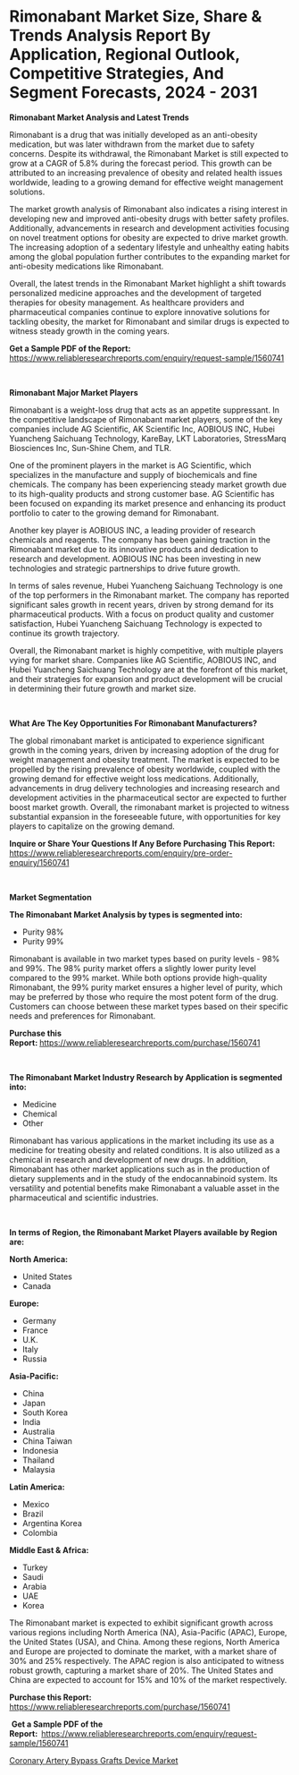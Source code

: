 <p><h1>Rimonabant Market Size, Share & Trends Analysis Report By Application, Regional Outlook, Competitive Strategies, And Segment Forecasts, 2024 - 2031</h1></p><p><strong>Rimonabant Market Analysis and Latest Trends</strong></p>
<p><p>Rimonabant is a drug that was initially developed as an anti-obesity medication, but was later withdrawn from the market due to safety concerns. Despite its withdrawal, the Rimonabant Market is still expected to grow at a CAGR of 5.8% during the forecast period. This growth can be attributed to an increasing prevalence of obesity and related health issues worldwide, leading to a growing demand for effective weight management solutions.</p><p>The market growth analysis of Rimonabant also indicates a rising interest in developing new and improved anti-obesity drugs with better safety profiles. Additionally, advancements in research and development activities focusing on novel treatment options for obesity are expected to drive market growth. The increasing adoption of a sedentary lifestyle and unhealthy eating habits among the global population further contributes to the expanding market for anti-obesity medications like Rimonabant.</p><p>Overall, the latest trends in the Rimonabant Market highlight a shift towards personalized medicine approaches and the development of targeted therapies for obesity management. As healthcare providers and pharmaceutical companies continue to explore innovative solutions for tackling obesity, the market for Rimonabant and similar drugs is expected to witness steady growth in the coming years.</p></p>
<p><strong>Get a Sample PDF of the Report:&nbsp;</strong> <a href="https://www.reliableresearchreports.com/enquiry/request-sample/1560741">https://www.reliableresearchreports.com/enquiry/request-sample/1560741</a></p>
<p>&nbsp;</p>
<p><strong>Rimonabant Major Market Players</strong></p>
<p><p>Rimonabant is a weight-loss drug that acts as an appetite suppressant. In the competitive landscape of Rimonabant market players, some of the key companies include AG Scientific, AK Scientific Inc, AOBIOUS INC, Hubei Yuancheng Saichuang Technology, KareBay, LKT Laboratories, StressMarq Biosciences Inc, Sun-Shine Chem, and TLR.</p><p>One of the prominent players in the market is AG Scientific, which specializes in the manufacture and supply of biochemicals and fine chemicals. The company has been experiencing steady market growth due to its high-quality products and strong customer base. AG Scientific has been focused on expanding its market presence and enhancing its product portfolio to cater to the growing demand for Rimonabant.</p><p>Another key player is AOBIOUS INC, a leading provider of research chemicals and reagents. The company has been gaining traction in the Rimonabant market due to its innovative products and dedication to research and development. AOBIOUS INC has been investing in new technologies and strategic partnerships to drive future growth.</p><p>In terms of sales revenue, Hubei Yuancheng Saichuang Technology is one of the top performers in the Rimonabant market. The company has reported significant sales growth in recent years, driven by strong demand for its pharmaceutical products. With a focus on product quality and customer satisfaction, Hubei Yuancheng Saichuang Technology is expected to continue its growth trajectory.</p><p>Overall, the Rimonabant market is highly competitive, with multiple players vying for market share. Companies like AG Scientific, AOBIOUS INC, and Hubei Yuancheng Saichuang Technology are at the forefront of this market, and their strategies for expansion and product development will be crucial in determining their future growth and market size.</p></p>
<p>&nbsp;</p>
<p><strong>What Are The Key Opportunities For Rimonabant Manufacturers?</strong></p>
<p><p>The global rimonabant market is anticipated to experience significant growth in the coming years, driven by increasing adoption of the drug for weight management and obesity treatment. The market is expected to be propelled by the rising prevalence of obesity worldwide, coupled with the growing demand for effective weight loss medications. Additionally, advancements in drug delivery technologies and increasing research and development activities in the pharmaceutical sector are expected to further boost market growth. Overall, the rimonabant market is projected to witness substantial expansion in the foreseeable future, with opportunities for key players to capitalize on the growing demand.</p></p>
<p><strong>Inquire or Share Your Questions If Any Before Purchasing This Report:</strong> <a href="https://www.reliableresearchreports.com/enquiry/pre-order-enquiry/1560741">https://www.reliableresearchreports.com/enquiry/pre-order-enquiry/1560741</a></p>
<p>&nbsp;</p>
<p><strong>Market Segmentation</strong></p>
<p><strong>The Rimonabant Market Analysis by types is segmented into:</strong></p>
<p><ul><li>Purity 98%</li><li>Purity 99%</li></ul></p>
<p><p>Rimonabant is available in two market types based on purity levels - 98% and 99%. The 98% purity market offers a slightly lower purity level compared to the 99% market. While both options provide high-quality Rimonabant, the 99% purity market ensures a higher level of purity, which may be preferred by those who require the most potent form of the drug. Customers can choose between these market types based on their specific needs and preferences for Rimonabant.</p></p>
<p><strong>Purchase this Report:&nbsp;</strong><a href="https://www.reliableresearchreports.com/purchase/1560741">https://www.reliableresearchreports.com/purchase/1560741</a></p>
<p>&nbsp;</p>
<p><strong>The Rimonabant Market Industry Research by Application is segmented into:</strong></p>
<p><ul><li>Medicine</li><li>Chemical</li><li>Other</li></ul></p>
<p><p>Rimonabant has various applications in the market including its use as a medicine for treating obesity and related conditions. It is also utilized as a chemical in research and development of new drugs. In addition, Rimonabant has other market applications such as in the production of dietary supplements and in the study of the endocannabinoid system. Its versatility and potential benefits make Rimonabant a valuable asset in the pharmaceutical and scientific industries.</p></p>
<p>&nbsp;</p>
<p><strong>In terms of Region, the Rimonabant Market Players available by Region are:</strong></p>
<p>
    <p> <strong> North America: </strong>
        <ul>
            <li>United States</li>
            <li>Canada</li>
        </ul>
        </p> 
    <p> <strong> Europe: </strong>
        <ul>
            <li>Germany</li>
            <li>France</li>
            <li>U.K.</li>
            <li>Italy</li>
            <li>Russia</li>
        </ul>
        </p> 
    <p> <strong> Asia-Pacific: </strong>
        <ul>
            <li>China</li>
            <li>Japan</li>
            <li>South Korea</li>
            <li>India</li>
            <li>Australia</li>
            <li>China Taiwan</li>
            <li>Indonesia</li>
            <li>Thailand</li>
            <li>Malaysia</li>
        </ul>
        </p> 
    <p> <strong> Latin America: </strong>
        <ul>
            <li>Mexico</li>
            <li>Brazil</li>
            <li>Argentina Korea</li>
            <li>Colombia</li>
        </ul>
        </p> 
    <p> <strong> Middle East & Africa: </strong>
        <ul>
            <li>Turkey</li>
            <li>Saudi</li>
            <li>Arabia</li>
            <li>UAE</li>
            <li>Korea</li>
        </ul>
    </p>
    </p>
<p><p>The Rimonabant market is expected to exhibit significant growth across various regions including North America (NA), Asia-Pacific (APAC), Europe, the United States (USA), and China. Among these regions, North America and Europe are projected to dominate the market, with a market share of 30% and 25% respectively. The APAC region is also anticipated to witness robust growth, capturing a market share of 20%. The United States and China are expected to account for 15% and 10% of the market respectively.</p></p>
<p><strong>Purchase this Report: </strong><a href="https://www.reliableresearchreports.com/purchase/1560741">https://www.reliableresearchreports.com/purchase/1560741</a></p>
<p>&nbsp;<strong>Get a Sample PDF of the Report:&nbsp;&nbsp;</strong><a href="https://www.reliableresearchreports.com/enquiry/request-sample/1560741">https://www.reliableresearchreports.com/enquiry/request-sample/1560741</a></p>
<p><strong></strong></p>
<p><p><a href="https://circular-yam-9b9.notion.site/Coronary-Artery-Bypass-Grafts-Device-Market-Dynamics-2024-2031-Also-about-Its-Market-Trends-Projec-936a94c61c0e4f31948b090efe7aa5a1">Coronary Artery Bypass Grafts Device Market</a></p></p>